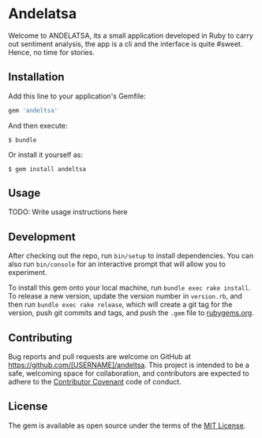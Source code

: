 # Andelatsa

Welcome to ANDELATSA, its a small application developed in Ruby to carry out sentiment analysis, the app is a cli and the interface is quite #sweet. Hence, no time for stories.

## Installation

Add this line to your application's Gemfile:

```ruby
gem 'andeltsa'
```

And then execute:

    $ bundle

Or install it yourself as:

    $ gem install andeltsa

## Usage

TODO: Write usage instructions here

## Development

After checking out the repo, run `bin/setup` to install dependencies. You can also run `bin/console` for an interactive prompt that will allow you to experiment.

To install this gem onto your local machine, run `bundle exec rake install`. To release a new version, update the version number in `version.rb`, and then run `bundle exec rake release`, which will create a git tag for the version, push git commits and tags, and push the `.gem` file to [rubygems.org](https://rubygems.org).

## Contributing

Bug reports and pull requests are welcome on GitHub at https://github.com/[USERNAME]/andeltsa. This project is intended to be a safe, welcoming space for collaboration, and contributors are expected to adhere to the [Contributor Covenant](http://contributor-covenant.org) code of conduct.


## License

The gem is available as open source under the terms of the [MIT License](http://opensource.org/licenses/MIT).

